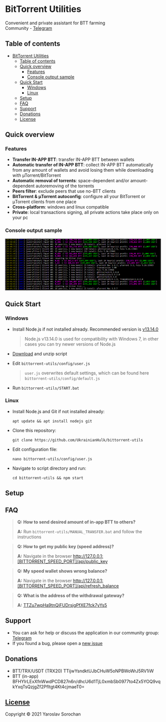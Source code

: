 # BitTorrent Utilities

Convenient and private assistant for BTT farming </br>
Community - [Telegram](https://t.me/bittorrent_utils)

## Table of contents

- [BitTorrent Utilities](#bittorrent-utilities)
  - [Table of contents](#table-of-contents)
  - [Quick overview](#quick-overview)
    - [Features](#features)
    - [Сonsole output sample](#сonsole-output-sample)
  - [Quick Start](#quick-start)
    - [Windows](#windows)
    - [Linux](#linux)
  - [Setup](#setup)
  - [FAQ](#faq)
  - [Support](#support)
  - [Donations](#donations)
  - [License](#license)

## Quick overview

### Features

* **Transfer IN-APP BTT**: transfer IN-APP BTT between wallets
* **Automatic transfer of IN-APP BTT**: collect IN-APP BTT automatically from any amount of wallets and avoid losing them while downloading with µTorrent/BitTorrent
* **Automatic removal of torrents**: space-dependent and/or amount-dependent autoremoving of the torrents
* **Peers filter**: exclude peers that use no-BTT clients
* **BitTorrent & μTorrent autoconfig**: configure all your BitTorrent or μTorrent clients from one place
* **Cross-platform**: windows and linux compatible
* **Private**: local transactions signing, all private actions take place only on your pc

### Сonsole output sample

![](screenshots/0.png?raw=true)

## Quick Start

### Windows

* Install Node.js if not installed already. Recommended version is [v13.14.0](https://nodejs.org/download/release/v13.14.0/)
 
  > Node.js v13.14.0 is used for compatibility with Windows 7, in other cases you can try newer versions of Node.js

* [Download](https://github.com/UkrainianHulk/bittorrent-utils/archive/refs/heads/main.zip) and unzip script
 
* Edit `bittorrent-utils/config/user.js`
  
  > `user.js` overwrites default settings, which can be found here `bittorrent-utils/config/default.js`

* Run `bittorrent-utils/START.bat`

### Linux

* Install Node.js and Git if not installed already: 
 
    ```
    apt update && apt install nodejs git
    ```

* Clone this repository:
 
    ```
    git clone https://github.com/UkrainianHulk/bittorrent-utils
    ```

* Edit configuration file:
 
    ```
    nano bittorrent-utils/config/user.js
    ```

* Navigate to script directory and run:
 
    ```
    cd bittorrent-utils && npm start
    ```

## Setup

## FAQ

> **Q: How to send desired amount of in-app BTT to others?**
>
> **A:** Run `bittorrent-utils/MANUAL_TRANSFER.bat` and follow the instructions

> **Q: How to get my public key (speed address)?**
>
> **A:** Navigate in the browser http://127.0.0.1:[BITTORRENT_SPEED_PORT]/api/public_key

> **Q: My speed wallet shows wrong balance?**
>
> **A:** Navigate in the browser http://127.0.0.1:[BITTORRENT_SPEED_PORT]/api/refresh_balance

> **Q: What is the address of the withdrawal gateway?**
>
> **A:** [TTZu7wpHa9tnQjFUDrsjgPfXE7fck7yYs5](https://tronscan.org/#/address/TTZu7wpHa9tnQjFUDrsjgPfXE7fck7yYs5)

## Support

* You can ask for help or discuss the application in our community group: [Telegram](https://t.me/bittorrent_utils)
* If you found a bug, please open a [new issue](https://github.com/UkrainianHulk/bittorrent-utils/issues/new)

## Donations

* BTT/TRX/USDT (TRX20) TTijwYsndktUJbCHuW5oNPBWoWrJ5RV1iW
* BTT (in-app) BFHYIrLExXfnWwdPCD827n6n/dhcU6d1TjL0xmbSb0977to4Zx5YOQ9vqkYxqTsQzjgZf2Pfltgt4Kt4cjmaeT0=

## [License](https://github.com/UkrainianHulk/bittorrent-utils/blob/main/LICENSE)
Copyright © 2021 Yaroslav Sorochan
